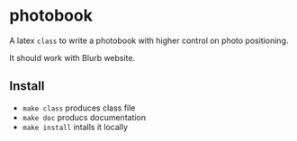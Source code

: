# photobook

A latex `class` to write a photobook with higher control on photo
positioning.

It should work with Blurb website.

## Install

- `make class` produces class file
- `make doc` producs documentation
- `make install` intalls it locally
